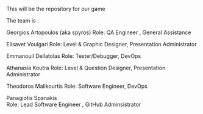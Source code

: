 This will be the repository for our game 

The team is :

Georgios Artopoulos (aka spyros)
Role: QA Engineer , General Assistance

Elisavet Voulgari
Role: Level & Graphic Designer, Presentation Administrator

Emmanouil Dellatolas
Role: Tester/Debugger, DevOps 

Athanasia Koutra
Role: Level & Question Designer, Presentation Administrator

Theodoros Malikourtis
Role: Software Engineer, DevOps

Panagiotis Spanakis  
Role: Lead Software Engineer , GitHub Adminsistrator 

